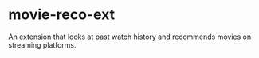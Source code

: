 # movie-reco-ext
An extension that looks at past watch history and recommends movies on streaming platforms.
